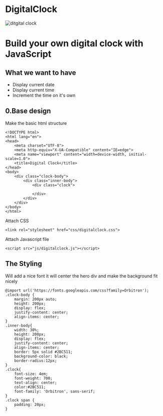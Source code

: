 # DigitalClock
![ditgital clock](https://user-images.githubusercontent.com/29798155/115161278-42caa180-a0b6-11eb-9569-9746d3c42fcd.gif)


# Build your own digital clock with JavaScript
## What we want to have

- Display current date
- Display current time
- Increment the time on it's own

## 0.Base design
Make the basic html structure
``` 
<!DOCTYPE html>
<html lang="en">
<head>
    <meta charset="UTF-8">
    <meta http-equiv="X-UA-Compatible" content="IE=edge">
    <meta name="viewport" content="width=device-width, initial-scale=1.0">
    <title>Digital Clock</title>
</head>
<body>
    <div class="clock-body">
        <div class="inner-body">
            <div class="clock">
            
            </div>
        </div>
    </div>
</body>
</html>
```

Attach CSS
```
<link rel="stylesheet" href="css/digitalclock.css">
```
Attach Javascript file
```
<script src="js/digitalclock.js"></script>
```

## The Styling
Will add a nice font it will center the hero div and make the background fit nicely
``` 
@import url('https://fonts.googleapis.com/css?family=Orbitron');
.clock-body {
    margin: 200px auto;
    height: 200px;
    display: flex;
    justify-content: center;
    align-items: center;
}
.inner-body{
    width: 30%;
    height: 200px;
    display: flex;
    justify-content: center;
    align-items: center;
    border: 5px solid #2BC511;
    background-color: black;
    border-radius:12px;
}
.clock{
    font-size: 4em;
    font-weight: 700;
    text-align: center;
    color:#2BC511;
    font-family: 'Orbitron', sans-serif;
}
.clock span {
    padding: 20px;
}
```

